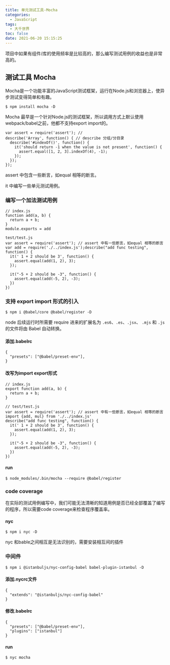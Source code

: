 ```yaml
---
title: 单元测试工具-Mocha
categories:
  - JavaScript
tags:
  - 大千世界
toc: false
date: 2021-06-20 15:15:25
---
```


项目中如果有组件/库的使用频率是比较高的，那么编写测试用例的收益也是非常高的。

<!--more-->

## 测试工具 Mocha

Mocha是一个功能丰富的JavaScript测试框架，运行在Node.js和浏览器上，使异步测试变得简单和有趣。

```
$ npm install mocha -D
```

Mocha 最早是一个针对Node.js的测试框架，所以调用方式上默认使用webpack/babel之前，他都不支持export import的。

```
var assert = require('assert'); // 
describe('Array', function() { // describe 分组/分目录
  describe('#indexOf()', function() {
    it('should return -1 when the value is not present', function() {
      assert.equal([1, 2, 3].indexOf(4), -1);
    });
  });
});
```

assert 中包含一些断言，如equal 相等的断言。

it 中编写一些单元测试用例。

### 编写一个加法测试用例

```
// index.js
function add(a, b) {
  return a + b;
}
module.exports = add

test/test.js
var assert = require('assert'); // assert 中有一些断言，如equal 相等的断言
var add = require('./../index.js');describe("add func testing", function() {
  it(' 1 + 2 should be 3', function() {
    assert.equal(add(1, 2), 3);
  });

  it("-5 + 2 should be -3", function() {
    assert.equal(add(-5, 2), -3);
  })
})
```

### 支持 export import 形式的引入

```
$ npm i @babel/core @babel/register -D
```

node 后续运行时所需要 require 进来的扩展名为 `.es6`、`.es`、`.jsx`、 `.mjs` 和 `.js` 的文件将由 Babel 自动转换。

#### 添加.babelrc



```
{
  "presets": ["@babel/preset-env"],
}
```

#### 改写为import export形式

```
// index.js
export function add(a, b) {
  return a + b;
}

// test/test.js
var assert = require('assert'); // assert 中有一些断言，如equal 相等的断言
import {add, mul} from './../index.js'
describe("add func testing", function() {
  it(' 1 + 2 should be 3', function() {
    assert.equal(add(1, 2), 3);
  });
  
  it("-5 + 2 should be -3", function() {
    assert.equal(add(-5, 2), -3);
  })
})
```

#### run

```
$ node_modules/.bin/mocha --require @babel/register
```

### code coverage

在实际的测试用例编写中，我们可能无法清晰的知道用例是否已经全部覆盖了编写的程序，所以需要code coverage来检查程序覆盖率。

#### nyc

```
$ npm i nyc -D
```

nyc 和bable之间相互是无法识别的，需要安装相互间的插件

### 中间件

```
$ npm i @istanbuljs/nyc-config-babel babel-plugin-istanbul -D
```

#### 添加.nycrc文件

```
{
  "extends": "@istanbuljs/nyc-config-babel"
}
```

#### 修改.babelrc

```
{
  "presets": ["@babel/preset-env"],
  "plugins": ["istanbul"]
}
```

#### run

```
$ nyc mocha
```






